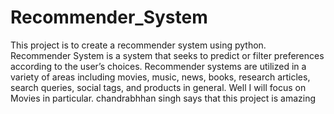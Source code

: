 # Recommender_System
This project is to create a recommender system using python. Recommender System is a system that seeks to predict or filter preferences according to the user’s choices.  Recommender systems are utilized in a variety of areas including movies, music, news, books, research articles, search queries, social tags, and products in general. Well I will focus on Movies in particular.
chandrabhhan singh says that this project is amazing
